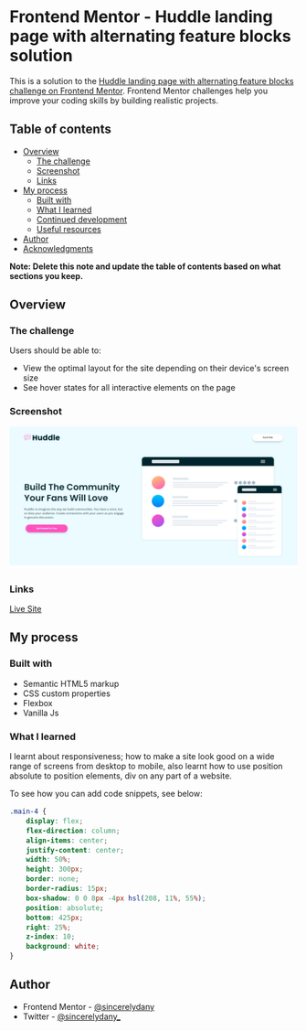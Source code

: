 # Frontend Mentor - Huddle landing page with alternating feature blocks solution

This is a solution to the [Huddle landing page with alternating feature blocks challenge on Frontend Mentor](https://www.frontendmentor.io/challenges/huddle-landing-page-with-alternating-feature-blocks-5ca5f5981e82137ec91a5100). Frontend Mentor challenges help you improve your coding skills by building realistic projects. 

## Table of contents

- [Overview](#overview)
  - [The challenge](#the-challenge)
  - [Screenshot](#screenshot)
  - [Links](#links)
- [My process](#my-process)
  - [Built with](#built-with)
  - [What I learned](#what-i-learned)
  - [Continued development](#continued-development)
  - [Useful resources](#useful-resources)
- [Author](#author)
- [Acknowledgments](#acknowledgments)

**Note: Delete this note and update the table of contents based on what sections you keep.**

## Overview

### The challenge

Users should be able to:

- View the optimal layout for the site depending on their device's screen size
- See hover states for all interactive elements on the page

### Screenshot

![](./images/screenshot.png)


### Links

[Live Site](https://sincerelydany.github.io/huddle-landing-page-with-alternating-feature-blocks-master/)

## My process

### Built with

- Semantic HTML5 markup
- CSS custom properties
- Flexbox
- Vanilla Js

### What I learned

I learnt about responsiveness; how to make a site look good on a wide range of screens from desktop to mobile, also learnt how to use position absolute to position elements, div on any part of a website.

To see how you can add code snippets, see below:

```css
.main-4 {
    display: flex;
    flex-direction: column;
    align-items: center;
    justify-content: center;
    width: 50%;
    height: 300px;
    border: none;
    border-radius: 15px;
    box-shadow: 0 0 8px -4px hsl(208, 11%, 55%);
    position: absolute;
    bottom: 425px;
    right: 25%;
    z-index: 10;
    background: white;
}
```

## Author

- Frontend Mentor - [@sincerelydany](https://www.frontendmentor.io/profile/sincerelydany)
- Twitter - [@sincerelydany_](https://www.twitter.com/sincerelydany_)
